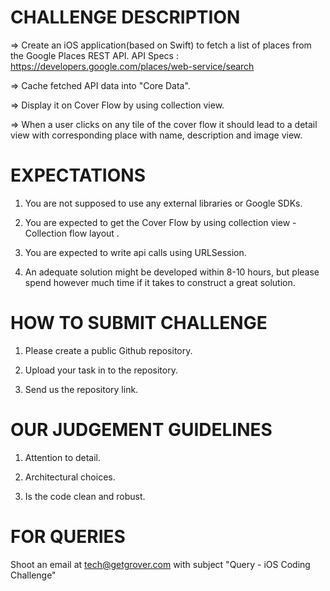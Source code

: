 

# CHALLENGE DESCRIPTION 
=> Create an iOS application(based on Swift) to fetch a list of places from the Google Places REST API. 
API Specs : https://developers.google.com/places/web-service/search

=> Cache fetched API data into "Core Data".

=> Display it on Cover Flow by using collection view. 

=> When a user clicks on any tile of the cover flow it should lead to a detail view with corresponding place with name, description and image view.


# EXPECTATIONS 
1. You are not supposed to use any external libraries or Google SDKs.

2. You are expected to get the Cover Flow by using collection view - Collection flow layout . 

3. You are expected to write api calls using URLSession.

4. An adequate solution might be developed within 8-10 hours, but please spend however much time if it takes to construct a great solution.


# HOW TO SUBMIT CHALLENGE 
1. Please create a public Github repository.

2. Upload your task in to the repository.

3. Send us the repository link.


# OUR JUDGEMENT GUIDELINES
1. Attention to detail.

2. Architectural choices.

3. Is the code clean and robust.


# FOR QUERIES 
Shoot an email at tech@getgrover.com with subject "Query - iOS Coding Challenge"
